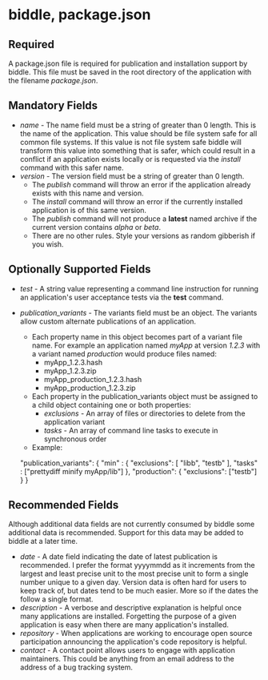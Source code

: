# biddle, package.json

## Required
A package.json file is required for publication and installation support by biddle. This file must be saved in the root directory of the application with the filename *package.json*.

## Mandatory Fields

* *name* - The name field must be a string of greater than 0 length.  This is the name of the application.  This value should be file system safe for all common file systems.  If this value is not file system safe biddle will transform this value into something that is safer, which could result in a conflict if an application exists locally or is requested via the *install* command with this safer name.
* *version* - The version field must be a string of greater than 0 length.
   - The *publish* command will throw an error if the application already exists with this name and version.
   - The *install* command will throw an error if the currently installed application is of this same version.
   - The *publish* command will not produce a **latest** named archive if the current version contains *alpha* or *beta*.
   - There are no other rules. Style your versions as random gibberish if you wish.

## Optionally Supported Fields
* *test* - A string value representing a command line instruction for running an application's user acceptance tests via the **test** command.
* *publication_variants* - The variants field must be an object. The variants allow custom alternate publications of an application.
   - Each property name in this object becomes part of a variant file name.  For example an application named *myApp* at version *1.2.3* with a variant named *production* would produce files named:
      * myApp_1.2.3.hash
      * myApp_1.2.3.zip
      * myApp_production_1.2.3.hash
      * myApp_production_1.2.3.zip
   - Each property in the publication_variants object must be assigned to a child object containing one or both properties:
      * *exclusions* - An array of files or directories to delete from the application variant
      * *tasks* - An array of command line tasks to execute in synchronous order
   - Example:

    "publication_variants": {
        "min" : {
            "exclusions": [
                "libb", "testb"
            ],
            "tasks"     : ["prettydiff minify myApp/lib"]
        },
        "production": {
            "exclusions": ["testb"]
        }
    }

## Recommended Fields
Although additional data fields are not currently consumed by biddle some additional data is recommended.  Support for this data may be added to biddle at a later time.

* *date* - A date field indicating the date of latest publication is recommended.  I prefer the format yyyymmdd as it increments from the largest and least precise unit to the most precise unit to form a single number unique to a given day.  Version data is often hard for users to keep track of, but dates tend to be much easier.  More so if the dates the follow a single format.
* *description* - A verbose and descriptive explanation is helpful once many applications are installed.  Forgetting the purpose of a given application is easy when there are many application's installed.
* *repository* - When applications are working to encourage open source participation announcing the application's code repository is helpful.
* *contact* - A contact point allows users to engage with application maintainers.  This could be anything from an email address to the address of a bug tracking system.

